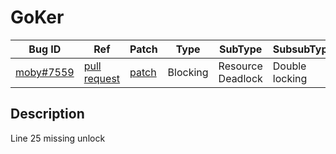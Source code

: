 
# GoKer

| Bug ID|  Ref | Patch | Type | SubType | SubsubType |
| ----  | ---- | ----  | ---- | ---- | ---- |
|[moby#7559]|[pull request]|[patch]| Blocking | Resource Deadlock | Double locking |

[moby#7559]:(moby7559_test.go)
[patch]:https://github.com/moby/moby/pull/7559/files
[pull request]:https://github.com/moby/moby/pull/7559
 
## Description

Line 25 missing unlock

